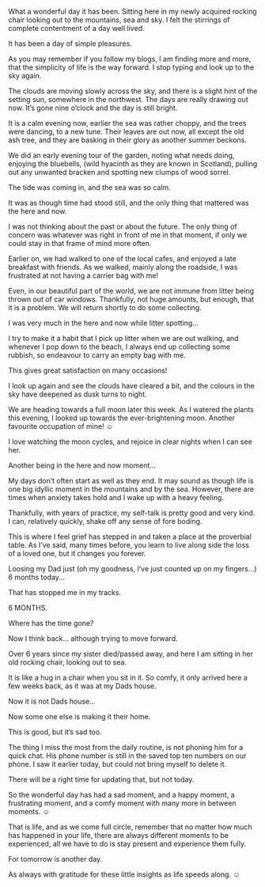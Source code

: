 








What a wonderful day it has been. Sitting here in my newly acquired rocking chair looking out to the mountains, sea and sky. I felt the stirrings of complete contentment of a day well lived. 

It has been a day of simple pleasures.

As you may remember if you follow my blogs, I am finding more and more, that the simplicity of life is the way forward. I stop typing and look up to the sky again.

The clouds are moving slowly across the sky, and there is a slight hint of the setting sun, somewhere in the northwest. The days are really drawing out now. It’s gone nine o’clock and the day is still bright.

It is a calm evening now, earlier the sea was rather choppy, and the trees were dancing, to a new tune. Their leaves are out now, all except the old ash tree, and they are basking in their glory as another summer beckons.

We did an early evening tour of the garden, noting what needs doing, enjoying the bluebells, (wild hyacinth as they are known in Scotland), pulling out any unwanted bracken and spotting new clumps of wood sorrel.

The tide was coming in, and the sea was so calm.

It was as though time had stood still, and the only thing that mattered was the here and now. 

I was not thinking about the past or about the future. The only thing of concern was whatever was right in front of me in that moment, if only we could stay in that frame of mind more often. 

Earlier on, we had walked to one of the local cafes, and enjoyed a late breakfast with friends.  As we walked, mainly along the roadside, I was frustrated at not having a carrier bag with me!  

Even, in our beautiful part of the world, we are not immune from litter being thrown out of car windows. Thankfully, not huge amounts, but enough, that it is a problem. We will return shortly to do some collecting. 

I was very much in the here and now while litter spotting… 

I try to make it a habit that I pick up litter when we are out walking, and whenever I pop down to the beach, I always end up collecting some rubbish, so endeavour to carry an empty bag with me. 

This gives great satisfaction on many occasions!

I look up again and see the clouds have cleared a bit, and the colours in the sky have deepened as dusk turns to night. 

We are heading towards a full moon later this week. As I watered the plants this evening, I looked up towards the ever-brightening moon. Another favourite occupation of mine! ☺ 

I love watching the moon cycles, and rejoice in clear nights when I can see her.

Another being in the here and now moment…

My days don’t often start as well as they end. It may sound as though life is one big idyllic moment in the mountains and by the sea. However, there are times when anxiety takes hold and I wake up with a heavy feeling.

Thankfully, with years of practice, my self-talk is pretty good and very kind. I can, relatively quickly, shake off any sense of fore boding.

This is where I feel grief has stepped in and taken a place at the proverbial table. As I’ve said, many times before, you learn to live along side the loss of a loved one, but it changes you forever.

Loosing my Dad just (oh my goodness, I’ve just counted up on my fingers…) 6 months today…

That has stopped me in my tracks.

6 MONTHS.

Where has the time gone?

Now I think back… although trying to move forward.

Over 6 years since my sister died/passed away, and here I am sitting in her old rocking chair, looking out to sea.

It is like a hug in a chair when you sit in it. So comfy, it only arrived here a few weeks back, as it was at my Dads house. 

Now it is not Dads house…

Now some one else is making it their home. 

This is good, but it’s sad too.

The thing I miss the most from the daily routine, is not phoning him for a quick chat. His phone number is still in the saved top ten numbers on our phone. I saw it earlier today, but could not bring myself to delete it.

There will be a right time for updating that, but not today.

So the wonderful day has had a sad moment, and a happy moment, a frustrating moment, and a comfy moment with many more in between moments. ☺

That is life, and as we come full circle, remember that no matter how much has happened in your life, there are always different moments to be experienced, all we have to do is stay present and experience them fully.

For tomorrow is another day.

As always with gratitude for these little insights as life speeds along. ☺

